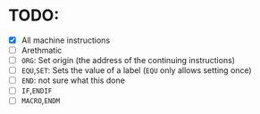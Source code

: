 # TODO:
-[x] All machine instructions
-[ ] Arethmatic
-[ ] `ORG`: Set origin (the address of the continuing instructions)
-[ ] `EQU`,`SET`: Sets the value of a label (`EQU` only allows setting once)
-[ ] `END`: not sure what this done
-[ ] `IF`,`ENDIF`
-[ ] `MACRO`,`ENDM`